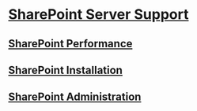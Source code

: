 # [SharePoint Server Support](../sharepoint-server.md)

## [SharePoint Performance](../server-performance/index.md)

## [SharePoint Installation](../server-install/index.md)

## [SharePoint Administration](../server-admin/index.md)